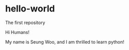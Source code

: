 # hello-world
The first repository

Hi Humans! 

My name is Seung Woo, and I am thrilled to learn python!  
